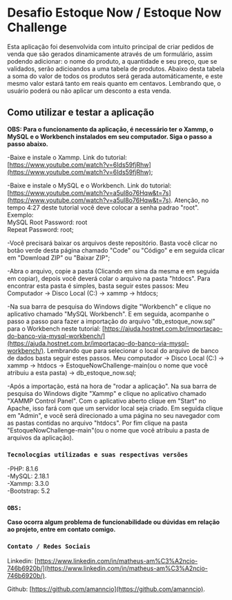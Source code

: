 # Desafio Estoque Now / Estoque Now Challenge

Esta aplicação foi desenvolvida com intuito principal de criar pedidos de venda que são gerados dinamicamente através de um formulário, assim podendo adicionar: o nome do produto, a quantidade e seu preço, que se validados, serão adicioandos a uma tabela de produtos. Abaixo desta tabela a soma do valor de todos os produtos será gerada automáticamente, e este mesmo valor estará tanto em reais quanto em centavos. Lembrando que, o usuário poderá ou não aplicar um desconto a esta venda.

## Como utilizar e testar a aplicação
**OBS: Para o funcionamento da aplicação, é necessário ter o Xammp, o MySQL e o Workbench instalados em seu computador. Siga o passo a passo abaixo.**

-Baixe e instale o Xammp. Link do tutorial: [https://www.youtube.com/watch?v=6Ids59fjRhw](https://www.youtube.com/watch?v=6Ids59fjRhw);

-Baixe e instale o MySQL e o Workbench. Link do tutorial: [https://www.youtube.com/watch?v=a5ul8o76Hqw&t=7s](https://www.youtube.com/watch?v=a5ul8o76Hqw&t=7s). Atenção, no tempo 4:27 deste tutorial você deve colocar a senha padrao "root". 
Exemplo:  
MySQL Root Password: root  
Repeat Password: root;

-Você precisará baixar os arquivos deste repositório. Basta você clicar no botão verde desta página chamado "Code" ou "Código" e em seguida clicar em "Download ZIP" ou "Baixar ZIP";

-Abra o arquivo, copie a pasta (Clicando em sima da mesma e em seguida em copiar), depois você deverá colar o arquivo na pasta "htdocs". Para encontrar esta pasta é simples, basta seguir estes passos: Meu Computador -> Disco Local (C:) -> xammp -> htdocs;

-Na sua barra de pesquisa do Windows digite "Workbench" e clique no aplicativo chamado "MySQL Workbench". E em seguida, acompanhe o passo a passo para fazer a importação do arquivo "db_estoque_now.sql" para o Workbench neste tutorial:
[https://ajuda.hostnet.com.br/importacao-do-banco-via-mysql-workbench/](https://ajuda.hostnet.com.br/importacao-do-banco-via-mysql-workbench/). Lembrando que para selecionar o local do arquivo de banco de dados basta seguir estes passos. Meu computador -> Disco Local (C:) -> xammp -> htdocs -> EstoqueNowChallenge-main(ou o nome que você atribuiu a esta pasta) -> db_estoque_now.sql;

-Após a importação, está na hora de "rodar a aplicação". Na sua barra de pesquisa do Windows digite "Xammp" e clique no aplicativo chamado "XAMMP Control Panel". Com o aplicativo aberto clique em "Start" no Apache, isso fará com que um servidor local seja criado. Em seguida clique em "Admin", e você será direcionado a uma página no seu navegador com as pastas contidas no arquivo "htdocs". Por fim clique na pasta "EstoqueNowChallenge-main"(ou o nome que você atribuiu a pasta de arquivos da aplicação).

### `Tecnolocgias utilizadas e suas respectivas versões`

-PHP: 8.1.6  
-MySQL: 2.18.1  
-Xammp: 3.3.0  
-Bootstrap: 5.2  

### `OBS:`

**Caso ocorra algum problema de funcionabilidade ou dúvidas em relação ao projeto, entre em contato comigo.**

### `Contato / Redes Sociais`

Linkedin: [https://www.linkedin.com/in/matheus-am%C3%A2ncio-746b6920b/](https://www.linkedin.com/in/matheus-am%C3%A2ncio-746b6920b/).

Github: [https://github.com/amanncio](https://github.com/amanncio).
